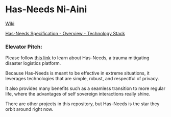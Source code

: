 # Has-Needs             Ni-Aini

[Wiki](https://github.com/Has-Needs-Ni-Aini/home/wiki)

[Has-Needs Specification - Overview - Technology Stack](receipt-chain/README.md)

### Elevator Pitch:

Please follow [this link](receipt-chain/README.md) to learn about Has-Needs, a trauma mitigating disaster logistics platform.

Because Has-Needs is meant to be effective in extreme situations, it leverages technologies that are simple, robust, and respectful of privacy.

It also provides many benefits such as a seamless transition to more regular life, where the advantages of self sovereign interactions really shine.

There are other projects in this repository, but Has-Needs is the star they orbit around right now.
